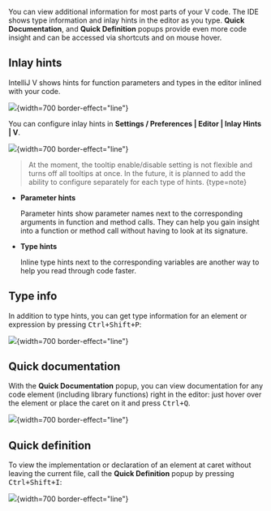 [//]: # (title: Code reference info)

You can view additional information for most parts of your V code. The IDE shows type information and inlay hints in the
editor as you type. **Quick Documentation**, and **Quick Definition** popups provide even more code insight and can be
accessed via shortcuts and on mouse hover.

## Inlay hints

IntelliJ V shows hints for function parameters and types in the editor inlined with your code.

![](code-reference-info/inlay-hints.png){width=700 border-effect="line"}

You can configure inlay hints in **Settings / Preferences | Editor | Inlay Hints | V**.

![](code-reference-info/hints-settings.png){width=700 border-effect="line"}

> At the moment, the tooltip enable/disable setting is not flexible and turns off all tooltips at once. In the future,
> it is planned to add the ability to configure separately for each type of hints.
> {type=note}

- **Parameter hints**

  Parameter hints show parameter names next to the corresponding arguments in function and method calls. They can help
  you gain insight into a function or method call without having to look at its signature.

- **Type hints**

  Inline type hints next to the corresponding variables are another way to help you read through code faster.

## Type info

In addition to type hints, you can get type information for an element or expression by pressing <kbd>
Ctrl+Shift+P</kbd>:

![](code-reference-info/type-info.png){width=700 border-effect="line"}

## Quick documentation

With the **Quick Documentation** popup, you can view documentation for any code element (including library functions)
right in the editor: just hover over the element or place the caret on it and press <kbd>Ctrl+Q</kbd>.

![](code-reference-info/quick-documentation.png){width=700 border-effect="line"}

## Quick definition

To view the implementation or declaration of an element at caret without leaving the current file, call the **Quick
Definition** popup by pressing <kbd>Ctrl+Shift+I</kbd>:

![](code-reference-info/quick-definition.png){width=700 border-effect="line"}